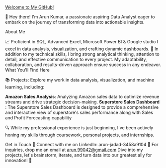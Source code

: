 <u>Welcome to My GitHub!</u>

👋 Hey there! I'm Arun Kumar, a passionate aspiring Data Analyst eager to embark on the journey of transforming data into actionable insights.

About Me

📈 Proficient in SQL, Advanced Excel, Microsoft Power BI & Google studio I excel in data analysis, visualization, and crafting dynamic dashboards.
🧐 In addition to my technical skills, I bring strong analytical thinking, attention to detail, and effective communication to every project. My adaptability, collaboration, and results-driven approach ensure success in any endeavor.
What You'll Find Here

📚 Projects: Explore my work in data analysis, visualization, and machine learning, including:

**Amazon Sales Analysis**: Analyzing Amazon sales data to optimize revenue streams and drive strategic decision-making.
**Superstore Sales Dashboard** : The Superstore Sales Dashboard is designed to provide a comprehensive and interactive view of superstore's sales performance 
along with Sales and Profit Forecasting capability

🔍 While my professional experience is just beginning, I've been actively honing my skills through coursework, personal projects, and internships.

Get in Touch
💬 Connect with me on LinkedIn: arun-jadad-3458a9104
📧 For inquiries, drop me an email at arun.99042@gmail.com
Dive into my projects, let's brainstorm, iterate, and turn data into our greatest ally for innovation! 🚀
